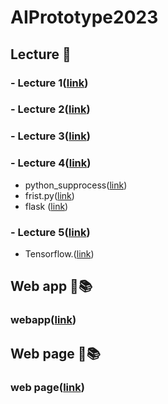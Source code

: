 # AIPrototype2023

## Lecture 📝
### - Lecture 1([link](https://github.com/Thipwadee/AIPrototype2023/blob/main/Lecture/Lecture-1.pdf))
### - Lecture 2([link](https://github.com/Thipwadee/AIPrototype2023/blob/main/Lecture/Lecture-2.pdf))
### - Lecture 3([link](https://github.com/Thipwadee/AIPrototype2023/blob/main/Lecture/Lecture-3.pdf))
### - Lecture 4([link](https://github.com/Thipwadee/AIPrototype2023/blob/main/Lecture/Lecture-4.pdf))
- python_supprocess([link](https://github.com/Thipwadee/AIPrototype2023/blob/main/python_subprocess.py))
- frist.py([link](https://github.com/Thipwadee/AIPrototype2023/blob/main/fristpy.py))
- flask ([link](https://github.com/Thipwadee/AIPrototype2023/blob/main/firstflask.py))
### - Lecture 5([link](https://github.com/Thipwadee/AIPrototype2023/blob/main/Lecture/Lecture-5.pdf))
- Tensorflow.([link](https://github.com/Thipwadee/AIPrototype2023/blob/main/Tensorflow.ipynb))

## Web app 📂📚
### webapp([link](https://github.com/Thipwadee/AIPrototype2023/tree/main/templates))

## Web page 📂📚
### web page([link](https://buntariga2545.github.io/test_webpage/))

